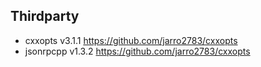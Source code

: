 ## Thirdparty
- cxxopts v3.1.1 https://github.com/jarro2783/cxxopts
- jsonrpcpp v1.3.2 https://github.com/jarro2783/cxxopts